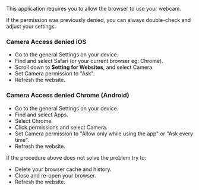 This application requires you to allow the browser to use your webcam.

If the permission was previously denied, you can always double-check and adjust your settings.

### Camera Access denied iOS

- Go to the general Settings on your device.
- Find and select Safari (or your current browser eg: Chrome).
- Scroll down to **Setting for Websites**, and select Camera.
- Set Camera permission to "Ask".
- Refresh the website.

### Camera Access denied Chrome (Android)

- Go to the general Settings on your device.
- Find and select Apps.
- Select Chrome.
- Click permissions and select Camera.
- Set Camera permission to "Allow only while using the app" or "Ask every time".
- Refresh the website.

If the procedure above does not solve the problem try to:

- Delete your browser cache and history.
- Close and re-open your browser.
- Refresh the website.
